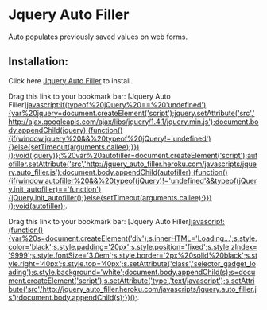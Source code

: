 Jquery Auto Filler
========

Auto populates previously saved values on web forms.

Installation:
------------

Click here [Jquery Auto Filler](http://jquery_auto_filler.heroku.com/javascripts/jquery.auto_filler.js) to install.

Drag this link to your bookmark bar: [Jquery Auto Filler]<javascript:if(typeof%20jQuery%20==%20'undefined'){var%20jquery=document.createElement('script');jquery.setAttribute('src','http://ajax.googleapis.com/ajax/libs/jquery/1.4.1/jquery.min.js');document.body.appendChild(jquery);(function(){if(window.jquery%20&&%20typeof%20jQuery!='undefined'){}else{setTimeout(arguments.callee);}})();void(jquery)};%20var%20autofiller=document.createElement('script');autofiller.setAttribute('src','http://jquery_auto_filler.heroku.com/javascripts/jquery.auto_filler.js');document.body.appendChild(autofiller);(function(){if(window.autofiller%20&&%20typeof(jQuery)!='undefined'&&typeof(jQuery.init_autofiller)=='function'){jQuery.init_autofiller();}else{setTimeout(arguments.callee);}})();void(autofiller);>.

Drag this link to your bookmark bar: [Jquery Auto Filler]<javascript:(function(){var%20s=document.createElement('div');s.innerHTML='Loading...';s.style.color='black';s.style.padding='20px';s.style.position='fixed';s.style.zIndex='9999';s.style.fontSize='3.0em';s.style.border='2px%20solid%20black';s.style.right='40px';s.style.top='40px';s.setAttribute('class','selector_gadget_loading');s.style.background='white';document.body.appendChild(s);s=document.createElement('script');s.setAttribute('type','text/javascript');s.setAttribute('src','http://jquery_auto_filler.heroku.com/javascripts/jquery.auto_filler.js');document.body.appendChild(s);})();>.



